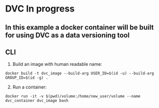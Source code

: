 # DVC In progress
## In this example a docker container will be built for using DVC as a data versioning tool
## CLI

1) Build an image with human readable name:  
```
docker build -t dvc_image --build-arg USER_ID=$(id -u) --build-arg GROUP_ID=$(id -g) .
```
2) Run a container:  
```
docker run -it -v $(pwd)/volume:/home/new_user/volume --name dvc_container dvc_image bash
```